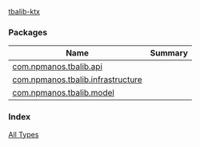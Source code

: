 [tbalib-ktx](./index.md)

### Packages

| Name | Summary |
|---|---|
| [com.npmanos.tbalib.api](com.npmanos.tbalib.api/index.md) |  |
| [com.npmanos.tbalib.infrastructure](com.npmanos.tbalib.infrastructure/index.md) |  |
| [com.npmanos.tbalib.model](com.npmanos.tbalib.model/index.md) |  |

### Index

[All Types](alltypes/index.md)